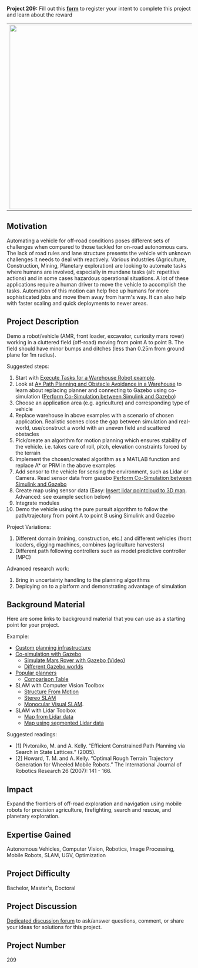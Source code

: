 **Project 209:** Fill out this <strong>[form](https://forms.office.com/Pages/ResponsePage.aspx?id=ETrdmUhDaESb3eUHKx3B5lOTzSa_A6lPqq2LJKzvpM5UMTBZRkc4UTRETjFERVRDWllQRE40OUFSQS4u)</strong> to register your intent to complete this project and learn about the reward

<table>
<td><img src="https://gist.githubusercontent.com/robertogl/e0115dc303472a9cfd52bbbc8edb7665/raw/rover.jpg"  width=500 /></td>
<td><p><h1>Autonomous Navigation for Vehicles in Rough Terrain </h1></p>
<p> Design and implement a motion planning algorithm for off-road vehicles on rough terrain.</p>
</table>

## Motivation

Automating a vehicle for off-road conditions poses different sets of challenges when compared to those tackled for on-road autonomous cars. The lack of road rules and lane structure presents the vehicle with unknown challenges it needs to deal with reactively.  Various industries (Agriculture, Construction, Mining, Planetary exploration) are looking to automate tasks where humans are involved, especially in mundane tasks (alt: repetitive actions) and in some cases hazardous operational situations.
A lot of these applications require a human driver to move the vehicle to accomplish the tasks. Automation of this motion can help free up humans for more sophisticated jobs and move them away from harm's way. It can also help with faster scaling and quick deployments to newer areas.

## Project Description

Demo a robot/vehicle (AMR, front loader, excavator, curiosity mars rover) working in a cluttered field (off-road) moving from point A to point B. The field should have minor bumps and ditches (less than 0.25m from ground plane for 1m radius).
 
Suggested steps:
1.	Start with [Execute Tasks for a Warehouse Robot example]( https://www.mathworks.com/help/robotics/ug/execute-tasks-for-a-warehouse-robot.html).
2.	Look at [A* Path Planning and Obstacle Avoidance in a Warehouse]( https://www.mathworks.com/help/robotics/ug/a-star-path-planning-and-obstacle-avoidance.html) to learn about replacing planner and connecting to Gazebo using co-simulation ([Perform Co-Simulation between Simulink and Gazebo]( https://www.mathworks.com/help/robotics/ug/perform-co-simulation-between-simulink-and-gazebo.html))
3.	Choose an application area (e.g. agriculture) and corresponding type of vehicle
4.	Replace warehouse in above examples with a scenario of chosen application. Realistic scenes close the gap between simulation and real-world, use/construct a world with an uneven field and scattered obstacles
5.	Pick/create an algorithm for motion planning which ensures stability of the vehicle.  i.e. takes care of roll, pitch, elevation constraints forced by the terrain 
6.	Implement the chosen/created algorithm as a MATLAB function and replace A* or PRM in the above examples
7.	Add sensor to the vehicle for sensing the environment, such as Lidar or Camera. Read sensor data from gazebo [Perform Co-Simulation between Simulink and Gazebo ](https://www.mathworks.com/help/robotics/ug/perform-co-simulation-between-simulink-and-gazebo.html)
8.	Create map using sensor data (Easy: [Insert lidar pointcloud to 3D map](https://www.mathworks.com/help/nav/ref/occupancymap3d.insertpointcloud.html). Advanced: see example section below)
9.	Integrate modules
10.	Demo the vehicle using the pure pursuit algorithm to follow the path/trajectory from point A to point B using Simulink and Gazebo

Project Variations:
1.	Different domain (mining, construction, etc.) and different vehicles (front loaders, digging machines, combines (agriculture harvesters) 
2.	Different path following controllers such as model predictive controller (MPC)

Advanced research work:
1.	Bring in uncertainty handling to the planning algorithms
2.	Deploying on to a platform and demonstrating advantage of simulation


## Background Material

Here are some links to background material that you can use as a starting point for your project.

Example: 
-	[Custom planning infrastructure](https://www.mathworks.com/help/nav/ref/nav.statevalidator-class.html#mw_e4f7cedb-14ed-440b-b5ed-5d9902e5f02f)
-	[Co-simulation with Gazebo](https://www.mathworks.com/help/robotics/ug/perform-co-simulation-between-simulink-and-gazebo.html)
	- [Simulate Mars Rover with Gazebo (Video)](https://www.youtube.com/watch?v=CqVXXirYJaM)
	- [Different Gazebo worlds](https://clearpathrobotics.com/blog/2020/07/clearpath-robots-get-new-gazebo-simulation-environments/)
-	[Popular planners](http://www.cs.cmu.edu/~maxim/classes/robotplanning_grad/lectures/RRT_16782_fall20.pdf)
	- [Comparison Table](https://www.mathworks.com/help/nav/ug/choose-path-planning-algorithms-for-navigation.html)
-	SLAM with Computer Vision Toolbox
	- [Structure From Motion](https://www.mathworks.com/help/vision/ug/structure-from-motion-from-multiple-views.html)
	- [Stereo SLAM](https://www.mathworks.com/help/vision/ug/stereo-visual-simultaneous-localization-mapping.html)
	- [Monocular Visual SLAM](https://www.mathworks.com/help/vision/ug/monocular-visual-simultaneous-localization-and-mapping.html).
-	SLAM with Lidar Toolbox
	- [Map from Lidar data](https://www.mathworks.com/help/vision/ug/build-a-map-from-lidar-data-using-slam.html) 
	- [Map  using segmented Lidar data](https://www.mathworks.com/help/lidar/ug/build-a-map-and-localize-using-segment-matching.html)

Suggested readings:
-	[1] Pivtoraiko, M. and A. Kelly. “Efficient Constrained Path Planning via Search in State Lattices.” (2005).
-	[2] Howard, T. M. and A. Kelly. “Optimal Rough Terrain Trajectory Generation for Wheeled Mobile Robots.” The International Journal of Robotics Research 26 (2007): 141 - 166.  

## Impact

Expand the frontiers of off-road exploration and navigation using mobile robots for precision agriculture, firefighting, search and rescue, and planetary exploration. 

## Expertise Gained 

Autonomous Vehicles, Computer Vision, Robotics, Image Processing, Mobile Robots, SLAM, UGV, Optimization


## Project Difficulty

Bachelor, Master's, Doctoral
## Project Discussion

[Dedicated discussion forum](https://github.com/mathworks/MathWorks-Excellence-in-Innovation/discussions/40) to ask/answer questions, comment, or share your ideas for solutions for this project.

## Project Number

209
